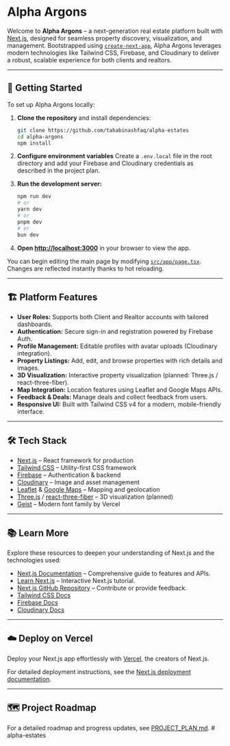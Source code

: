 # Alpha Argons

Welcome to **Alpha Argons** – a next-generation real estate platform built with [Next.js](https://nextjs.org), designed for seamless property discovery, visualization, and management. Bootstrapped using [`create-next-app`](https://nextjs.org/docs/app/api-reference/cli/create-next-app), Alpha Argons leverages modern technologies like Tailwind CSS, Firebase, and Cloudinary to deliver a robust, scalable experience for both clients and realtors.

---

## 🚀 Getting Started

To set up Alpha Argons locally:

1. **Clone the repository** and install dependencies:
   ```bash
   git clone https://github.com/tahabinashfaq/alpha-estates
   cd alpha-argons
   npm install
   ```

2. **Configure environment variables**
   Create a `.env.local` file in the root directory and add your Firebase and Cloudinary credentials as described in the project plan.

3. **Run the development server:**
   ```bash
   npm run dev
   # or
   yarn dev
   # or
   pnpm dev
   # or
   bun dev
   ```

4. **Open [http://localhost:3000](http://localhost:3000)** in your browser to view the app.

You can begin editing the main page by modifying [`src/app/page.tsx`](src/app/page.tsx). Changes are reflected instantly thanks to hot reloading.

---

## 🏗️ Platform Features

- **User Roles:** Supports both Client and Realtor accounts with tailored dashboards.
- **Authentication:** Secure sign-in and registration powered by Firebase Auth.
- **Profile Management:** Editable profiles with avatar uploads (Cloudinary integration).
- **Property Listings:** Add, edit, and browse properties with rich details and images.
- **3D Visualization:** Interactive property visualization (planned: Three.js / react-three-fiber).
- **Map Integration:** Location features using Leaflet and Google Maps APIs.
- **Feedback & Deals:** Manage deals and collect feedback from users.
- **Responsive UI:** Built with Tailwind CSS v4 for a modern, mobile-friendly interface.

---

## 🛠️ Tech Stack

- [Next.js](https://nextjs.org) – React framework for production
- [Tailwind CSS](https://tailwindcss.com) – Utility-first CSS framework
- [Firebase](https://firebase.google.com) – Authentication & backend
- [Cloudinary](https://cloudinary.com) – Image and asset management
- [Leaflet](https://leafletjs.com) & [Google Maps](https://developers.google.com/maps) – Mapping and geolocation
- [Three.js](https://threejs.org) / [react-three-fiber](https://docs.pmnd.rs/react-three-fiber) – 3D visualization (planned)
- [Geist](https://vercel.com/font) – Modern font family by Vercel

---

## 📚 Learn More

Explore these resources to deepen your understanding of Next.js and the technologies used:

- [Next.js Documentation](https://nextjs.org/docs) – Comprehensive guide to features and APIs.
- [Learn Next.js](https://nextjs.org/learn) – Interactive Next.js tutorial.
- [Next.js GitHub Repository](https://github.com/vercel/next.js) – Contribute or provide feedback.
- [Tailwind CSS Docs](https://tailwindcss.com/docs)
- [Firebase Docs](https://firebase.google.com/docs)
- [Cloudinary Docs](https://cloudinary.com/documentation)

---

## ☁️ Deploy on Vercel

Deploy your Next.js app effortlessly with [Vercel](https://vercel.com/new?utm_medium=default-template&filter=next.js&utm_source=create-next-app&utm_campaign=create-next-app-readme), the creators of Next.js.

For detailed deployment instructions, see the [Next.js deployment documentation](https://nextjs.org/docs/app/building-your-application/deploying).

---

## 🗺️ Project Roadmap

For a detailed roadmap and progress updates, see [PROJECT_PLAN.md](PROJECT_PLAN.md).
#   a l p h a - e s t a t e s 
 
 